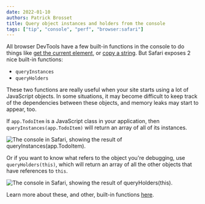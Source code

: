 ```yaml
---
date: 2022-01-10
authors: Patrick Brosset
title: Query object instances and holders from the console
tags: ["tip", "console", "perf", "browser:safari"]
---
```

All browser DevTools have a few built-in functions in the console to do things like [get the current element](./get-current-element-in-console.md), or [copy a string](./copy-from-console.md). But Safari exposes 2 nice built-in functions:

* `queryInstances`
* `queryHolders`

These two functions are really useful when your site starts using a lot of JavaScript objects. In some situations, it may become difficult to keep track of the dependencies between these objects, and memory leaks may start to appear, too.

If `app.TodoItem` is a JavaScript class in your application, then `queryInstances(app.TodoItem)` will return an array of all of its instances.

![The console in Safari, showing the result of queryInstances(app.TodoItem).](../../assets/img/query-instances-holders-1.png)

Or if you want to know what refers to the object you're debugging, use `queryHolders(this)`, which will return an array of all the other objects that have references to `this`.

![The console in Safari, showing the result of queryHolders(this).](../../assets/img/query-instances-holders-2.png)

Learn more about these, and other, built-in functions [here](https://webkit.org/web-inspector/console-command-line-api/#functions).
